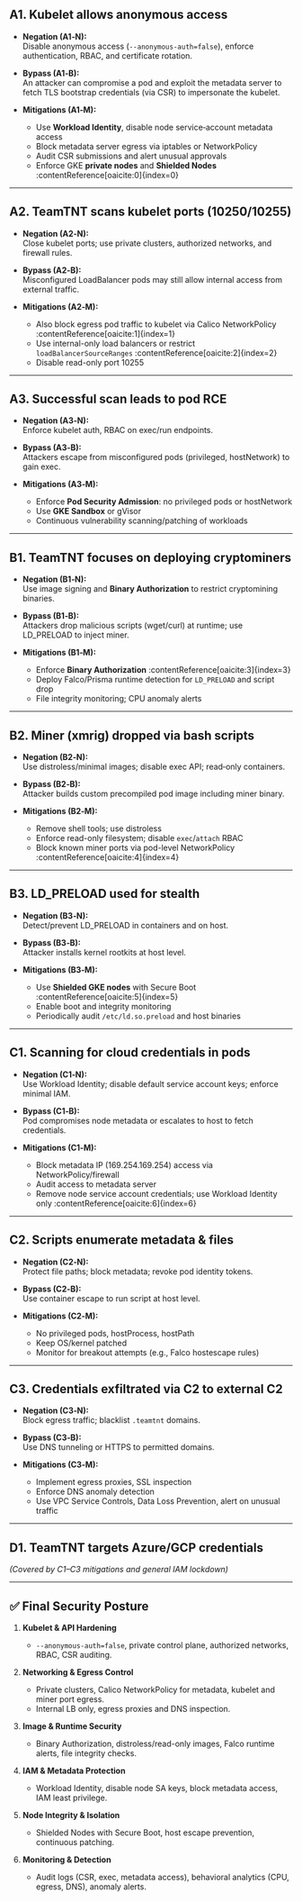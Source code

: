 ## A1. Kubelet allows anonymous access

- **Negation (A1‑N):**  
  Disable anonymous access (`--anonymous‑auth=false`), enforce authentication, RBAC, and certificate rotation.

- **Bypass (A1‑B):**  
  An attacker can compromise a pod and exploit the metadata server to fetch TLS bootstrap credentials (via CSR) to impersonate the kubelet.

- **Mitigations (A1‑M):**  
  - Use **Workload Identity**, disable node service‐account metadata access  
  - Block metadata server egress via iptables or NetworkPolicy  
  - Audit CSR submissions and alert unusual approvals  
  - Enforce GKE **private nodes** and **Shielded Nodes** :contentReference[oaicite:0]{index=0}

---

## A2. TeamTNT scans kubelet ports (10250/10255)

- **Negation (A2‑N):**  
  Close kubelet ports; use private clusters, authorized networks, and firewall rules.

- **Bypass (A2‑B):**  
  Misconfigured LoadBalancer pods may still allow internal access from external traffic.

- **Mitigations (A2‑M):**  
  - Also block egress pod traffic to kubelet via Calico NetworkPolicy :contentReference[oaicite:1]{index=1}  
  - Use internal-only load balancers or restrict `loadBalancerSourceRanges` :contentReference[oaicite:2]{index=2}  
  - Disable read-only port 10255

---

## A3. Successful scan leads to pod RCE

- **Negation (A3‑N):**  
  Enforce kubelet auth, RBAC on exec/run endpoints.

- **Bypass (A3‑B):**  
  Attackers escape from misconfigured pods (privileged, hostNetwork) to gain exec.

- **Mitigations (A3‑M):**  
  - Enforce **Pod Security Admission**: no privileged pods or hostNetwork  
  - Use **GKE Sandbox** or gVisor  
  - Continuous vulnerability scanning/patching of workloads

---

## B1. TeamTNT focuses on deploying cryptominers

- **Negation (B1‑N):**  
  Use image signing and **Binary Authorization** to restrict cryptomining binaries.

- **Bypass (B1‑B):**  
  Attackers drop malicious scripts (wget/curl) at runtime; use LD_PRELOAD to inject miner.

- **Mitigations (B1‑M):**  
  - Enforce **Binary Authorization** :contentReference[oaicite:3]{index=3}  
  - Deploy Falco/Prisma runtime detection for `LD_PRELOAD` and script drop  
  - File integrity monitoring; CPU anomaly alerts

---

## B2. Miner (xmrig) dropped via bash scripts

- **Negation (B2‑N):**  
  Use distroless/minimal images; disable exec API; read‐only containers.

- **Bypass (B2‑B):**  
  Attacker builds custom precompiled pod image including miner binary.

- **Mitigations (B2‑M):**  
  - Remove shell tools; use distroless  
  - Enforce read-only filesystem; disable `exec`/`attach` RBAC  
  - Block known miner ports via pod-level NetworkPolicy :contentReference[oaicite:4]{index=4}

---

## B3. LD_PRELOAD used for stealth

- **Negation (B3‑N):**  
  Detect/prevent LD_PRELOAD in containers and on host.

- **Bypass (B3‑B):**  
  Attacker installs kernel rootkits at host level.

- **Mitigations (B3‑M):**  
  - Use **Shielded GKE nodes** with Secure Boot :contentReference[oaicite:5]{index=5}  
  - Enable boot and integrity monitoring  
  - Periodically audit `/etc/ld.so.preload` and host binaries

---

## C1. Scanning for cloud credentials in pods

- **Negation (C1‑N):**  
  Use Workload Identity; disable default service account keys; enforce minimal IAM.

- **Bypass (C1‑B):**  
  Pod compromises node metadata or escalates to host to fetch credentials.

- **Mitigations (C1‑M):**  
  - Block metadata IP (169.254.169.254) access via NetworkPolicy/firewall  
  - Audit access to metadata server  
  - Remove node service account credentials; use Workload Identity only :contentReference[oaicite:6]{index=6}

---

## C2. Scripts enumerate metadata & files

- **Negation (C2‑N):**  
  Protect file paths; block metadata; revoke pod identity tokens.

- **Bypass (C2‑B):**  
  Use container escape to run script at host level.

- **Mitigations (C2‑M):**  
  - No privileged pods, hostProcess, hostPath  
  - Keep OS/kernel patched  
  - Monitor for breakout attempts (e.g., Falco hostescape rules)

---

## C3. Credentials exfiltrated via C2 to external C2

- **Negation (C3‑N):**  
  Block egress traffic; blacklist `.teamtnt` domains.

- **Bypass (C3‑B):**  
  Use DNS tunneling or HTTPS to permitted domains.

- **Mitigations (C3‑M):**  
  - Implement egress proxies, SSL inspection  
  - Enforce DNS anomaly detection  
  - Use VPC Service Controls, Data Loss Prevention, alert on unusual traffic

---

## D1. TeamTNT targets Azure/GCP credentials

*(Covered by C1–C3 mitigations and general IAM lockdown)*

---

## ✅ Final Security Posture

1. **Kubelet & API Hardening**  
   - `--anonymous-auth=false`, private control plane, authorized networks, RBAC, CSR auditing.

2. **Networking & Egress Control**  
   - Private clusters, Calico NetworkPolicy for metadata, kubelet and miner port egress.  
   - Internal LB only, egress proxies and DNS inspection.

3. **Image & Runtime Security**  
   - Binary Authorization, distroless/read-only images, Falco runtime alerts, file integrity checks.

4. **IAM & Metadata Protection**  
   - Workload Identity, disable node SA keys, block metadata access, IAM least privilege.

5. **Node Integrity & Isolation**  
   - Shielded Nodes with Secure Boot, host escape prevention, continuous patching.

6. **Monitoring & Detection**  
   - Audit logs (CSR, exec, metadata access), behavioral analytics (CPU, egress, DNS), anomaly alerts.
